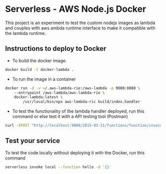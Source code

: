 # Serverless - AWS Node.js Docker

This project is an experiment to test the custom nodejs images as lambda and couples with aws ambda runtime interface to make it compatible with the lambda runtime. 
## Instructions to deploy to Docker 
- To build the docker image.
```sh
docker build -t docker-lambda . 
```

- To run the image in a container
```sh
docker run -d -v ~/.aws-lambda-rie:/aws-lambda -p 9000:8080 \                        
    --entrypoint /aws-lambda/aws-lambda-rie \
    docker-lambda:latest \
        /usr/local/bin/npx aws-lambda-ric build/index.handler
```
- To test the functionality of the lambda handler deployed, run this command or else test it with a API testing tool (Postman)
```sh
curl -XPOST "http://localhost:9000/2015-03-31/functions/function/invocations" -d '{}'
```


## Test your service

To test the code locally without deploying it with the Docker, run this command

```sh
serverless invoke local --function hello -d '{}'
```

